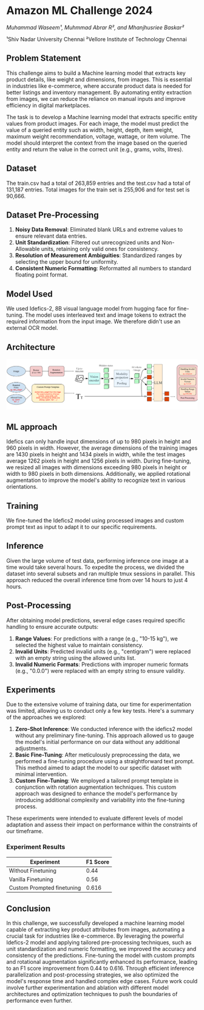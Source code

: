 # Amazon ML Challenge 2024

_Muhammad Waseem¹, Muhmmad Abrar R², and Mhanjhusriee Baskar²_

¹Shiv Nadar University Chennai
²Vellore Institute of Technology Chennai

## Problem Statement

This challenge aims to build a Machine learning model that extracts key product details, like weight and dimensions, from images. This is essential in industries like e-commerce, where accurate product data is needed for better listings and inventory management. By automating entity extraction from images, we can reduce the reliance on manual inputs and improve efficiency in digital marketplaces.

The task is to develop a Machine learning model that extracts specific entity values from product images. For each image, the model must predict the value of a queried entity such as width, height, depth, item weight, maximum weight recommendation, voltage, wattage, or item volume. The model should interpret the context from the image based on the queried entity and return the value in the correct unit (e.g., grams, volts, litres).

## Dataset

The train.csv had a total of 263,859 entries and the test.csv had a total of 131,187 entries. Total images for the train set is 255,906 and for test set is 90,666.

## Dataset Pre-Processing

1. **Noisy Data Removal**: Eliminated blank URLs and extreme values to ensure relevant data entries.
2. **Unit Standardization**: Filtered out unrecognized units and Non-Allowable units, retaining only valid ones for consistency.
3. **Resolution of Measurement Ambiguities**: Standardized ranges by selecting the upper bound for uniformity.
4. **Consistent Numeric Formatting**: Reformatted all numbers to standard floating point format.

## Model Used

We used Idefics-2, 8B visual language model from hugging face for fine-tuning. The model uses interleaved text and image tokens to extract the required information from the input image. We therefore didn't use an external OCR model.

## Architecture

![Model Architecture](./assets/architecture.png)

## ML approach

Idefics can only handle input dimensions of up to 980 pixels in height and 960 pixels in width. However, the average dimensions of the training images are 1430 pixels in height and 1434 pixels in width, while the test images average 1262 pixels in height and 1256 pixels in width. During fine-tuning, we resized all images with dimensions exceeding 980 pixels in height or width to 980 pixels in both dimensions. Additionally, we applied rotational augmentation to improve the model's ability to recognize text in various orientations.

## Training

We fine-tuned the Idefics2 model using processed images and custom prompt text as input to adapt it to our specific requirements.

## Inference

Given the large volume of test data, performing inference one image at a time would take several hours. To expedite the process, we divided the dataset into several subsets and ran multiple tmux sessions in parallel. This approach reduced the overall inference time from over 14 hours to just 4 hours.

## Post-Processing

After obtaining model predictions, several edge cases required specific handling to ensure accurate outputs:

1. **Range Values**: For predictions with a range (e.g., "10-15 kg"), we selected the highest value to maintain consistency.
2. **Invalid Units**: Predicted invalid units (e.g., "centigram") were replaced with an empty string using the allowed units list.
3. **Invalid Numeric Formats**: Predictions with improper numeric formats (e.g., "0.0.0") were replaced with an empty string to ensure validity.

## Experiments

Due to the extensive volume of training data, our time for experimentation was limited, allowing us to conduct only a few key tests. Here's a summary of the approaches we explored:

1. **Zero-Shot Inference**: We conducted inference with the idefics2 model without any preliminary fine-tuning. This approach allowed us to gauge the model's initial performance on our data without any additional adjustments.
2. **Basic Fine-Tuning**: After meticulously preprocessing the data, we performed a fine-tuning procedure using a straightforward text prompt. This method aimed to adapt the model to our specific dataset with minimal intervention.
3. **Custom Fine-Tuning**: We employed a tailored prompt template in conjunction with rotation augmentation techniques. This custom approach was designed to enhance the model's performance by introducing additional complexity and variability into the fine-tuning process.

These experiments were intended to evaluate different levels of model adaptation and assess their impact on performance within the constraints of our timeframe.

### Experiment Results

| Experiment                 | F1 Score |
| -------------------------- | -------- |
| Without Finetuning         | 0.44     |
| Vanilla Finetuning         | 0.56     |
| Custom Prompted finetuning | 0.616    |

## Conclusion

In this challenge, we successfully developed a machine learning model capable of extracting key product attributes from images, automating a crucial task for industries like e-commerce. By leveraging the powerful Idefics-2 model and applying tailored pre-processing techniques, such as unit standardization and numeric formatting, we improved the accuracy and consistency of the predictions. Fine-tuning the model with custom prompts and rotational augmentation significantly enhanced its performance, leading to an F1 score improvement from 0.44 to 0.616. Through efficient inference parallelization and post-processing strategies, we also optimized the model's response time and handled complex edge cases. Future work could involve further experimentation and ablation with different model architectures and optimization techniques to push the boundaries of performance even further.
